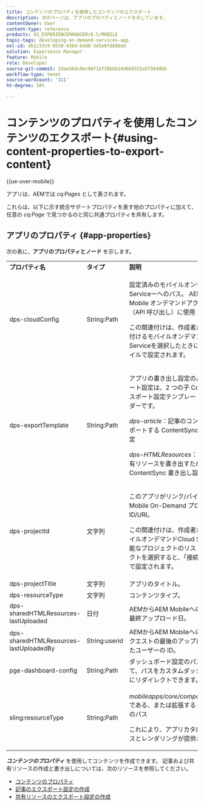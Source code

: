 ```yaml
---
title: コンテンツのプロパティを使用したコンテンツのエクスポート
description: 次のページは、アプリのプロパティとノードを示しています。
contentOwner: User
content-type: reference
products: SG_EXPERIENCEMANAGER/6.5/MOBILE
topic-tags: developing-on-demand-services-app
exl-id: db1c33c9-8539-436d-b4d0-3d5e6fd688ed
solution: Experience Manager
feature: Mobile
role: Developer
source-git-commit: 2dae56dc9ec66f1bf36bbb24d6b0315a5f5040bb
workflow-type: tm+mt
source-wordcount: '311'
ht-degree: 10%

---
```


# コンテンツのプロパティを使用したコンテンツのエクスポート{#using-content-properties-to-export-content}

{{ue-over-mobile}}

アプリは、AEMでは *cq:Pages* として表されます。

これらは、以下に示す統合サポートプロパティを表す他のプロパティに加えて、任意の *cq:Page* で見つかるのと同じ共通プロパティを共有します。

## アプリのプロパティ {#app-properties}

次の表に、**アプリのプロパティとノード** を示します。

<table>
 <tbody>
  <tr>
   <td><strong>プロパティ名</strong></td>
   <td><strong>タイプ</strong></td>
   <td><strong>説明</strong></td>
  </tr>
  <tr>
   <td>dps-cloudConfig</td>
   <td>String:Path</td>
   <td><p>設定済みのモバイルオンデマンドCloud Serviceーへのパス。 AEM Mobileから Mobile オンデマンドアクションへの変換（API 呼び出し）に使用</p> <p>この関連付けは、作成者がアプリを関連付けるモバイルオンデマンドCloud Serviceを選択したときに、接続を管理タイルで設定されます。</p> </td>
  </tr>
  <tr>
   <td>dps-exportTemplate</td>
   <td>String:Path</td>
   <td><p>アプリの書き出し設定のパス。 エクスポート設定は、2 つの子 ContentSync エクスポート設定テンプレートを含むフォルダーです。</p> <p><i>dps-article</i>：記事のコンテンツをエクスポートする ContentSync エクスポート設定</p> <p><i>dps-HTMLResources</i>：アプリ/記事の共有リソースを書き出すための ContentSync 書き出し設定</p> </td>
  </tr>
  <tr>
   <td>dps-projectId</td>
   <td>文字列</td>
   <td><p>このアプリがリンク/バインドされている Mobile On-Demand プロジェクトの ID/URI。</p> <p>この関連付けは、作成者が関連するモバイルオンデマンドCloud Serviceで使用可能なプロジェクトのリストからプロジェクトを選択すると、「接続を管理」タイルで設定されます。</p> </td>
  </tr>
  <tr>
   <td>dps-projectTitle</td>
   <td>文字列</td>
   <td>アプリのタイトル。</td>
  </tr>
  <tr>
   <td>dps-resourceType</td>
   <td>文字列</td>
   <td>コンテンツタイプ。</td>
  </tr>
  <tr>
   <td>dps-sharedHTMLResources-lastUploaded</td>
   <td>日付</td>
   <td>AEMからAEM Mobileへの共有リソースの最終アップロード日。</td>
  </tr>
  <tr>
   <td>dps-sharedHTMLResources-lastUploadedBy</td>
   <td>String:userid</td>
   <td>AEMからAEM Mobileへの共有リソースリクエストの最後のアップロードを実行したユーザーの ID。</td>
  </tr>
  <tr>
   <td>pge-dashboard-config</td>
   <td>String:Path</td>
   <td>ダッシュボード設定のパス。 必要に応じて、パスをカスタムダッシュボード設定にリダイレクトできます。</td>
  </tr>
  <tr>
   <td>sling:resourceType</td>
   <td>String:Path</td>
   <td><p><i>mobileapps/core/components/instance.</i> である、または拡張する cq:Component のパス</p> <p>これにより、アプリカタログにプレゼンスとレンダリングが提供されます。</p> </td>
  </tr>
 </tbody>
</table>

***コンテンツのプロパティ*** を使用してコンテンツを作成できます。 記事および共有リソースの作成と書き出しについては、次のリソースを参照してください。

* [コンテンツのプロパティ](/help/mobile/content-properties.md)
* [記事のエクスポート設定の作成](/help/mobile/creating-article-export-configuration.md)
* [共有リソースのエクスポート設定の作成](/help/mobile/creating-shared-resources-export-configuration.md)
